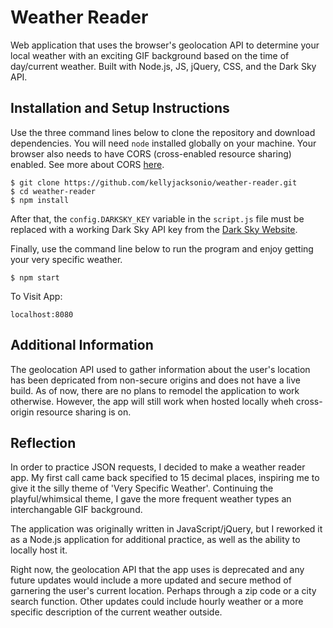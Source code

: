 # Weather Reader

Web application that uses the browser's geolocation API to determine your local weather with an exciting GIF background based on the time of day/current weather. Built with Node.js, JS, jQuery, CSS, and the Dark Sky API.

## Installation and Setup Instructions

Use the three command lines below to clone the repository and download dependencies. You will need `node` installed globally on your machine. Your browser also needs to have CORS (cross-enabled resource sharing) enabled. See more about CORS [here](https://developer.mozilla.org/en-US/docs/Web/HTTP/CORS).

```
$ git clone https://github.com/kellyjacksonio/weather-reader.git
$ cd weather-reader
$ npm install
```
After that, the `config.DARKSKY_KEY` variable in the `script.js` file must be replaced with a working Dark Sky API key from the [Dark Sky Website](https://darksky.net/dev).

Finally, use the command line below to run the program and enjoy getting your very specific weather.

`$ npm start`

To Visit App:

`localhost:8080`

## Additional Information

The geolocation API used to gather information about the user's location has been depricated from non-secure origins and does not have a live build. As of now, there are no plans to remodel the application to work otherwise. However, the app will still work when hosted locally wheh cross-origin resource sharing is on.

## Reflection

In order to practice JSON requests, I decided to make a weather reader app. My first call came back specified to 15 decimal places, inspiring me to give it the silly theme of 'Very Specific Weather'. Continuing the playful/whimsical theme, I gave the more frequent weather types an interchangable GIF background.

The application was originally written in JavaScript/jQuery, but I reworked it as a Node.js application for additional practice, as well as the ability to locally host it.

Right now, the geolocation API that the app uses is deprecated and any future updates would include a more updated and secure method of garnering the user's current location. Perhaps through a zip code or a city search function. Other updates could include hourly weather or a more specific description of the current weather outside.